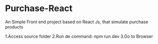 # Purchase-React
An Simple Front end project based on React Js, that simulate purchase products

1.Access source folder
2.Run de command: npm run dev 
3.Go to Browser

